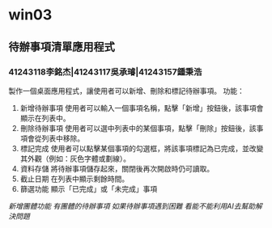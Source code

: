 # win03
## 待辦事項清單應用程式
### 41243118李銘杰|41243117吳承璿|41243157鍾秉浩
 
製作一個桌面應用程式，讓使用者可以新增、刪除和標記待辦事項。
功能：
1.	新增待辦事項
	使用者可以輸入一個事項名稱，點擊「新增」按鈕後，該事項會顯示在列表中。
2.	刪除待辦事項
	使用者可以選中列表中的某個事項，點擊「刪除」按鈕後，該事項會從列表中移除。
3.	標記完成
	使用者可以點擊某個事項的勾選框，將該事項標記為已完成，並改變其外觀（例如：灰色字體或劃線）。
4.	資料存儲
	將待辦事項儲存起來，關閉後再次開啟時仍可讀取。
5.	截止日期
	在列表中顯示剩餘時間。
6.	篩選功能
  顯示「已完成」或「未完成」事項

*新增團體功能 有團體的待辦事項*
*如果待辦事項遇到困難 看能不能利用AI去幫助解決問題*
